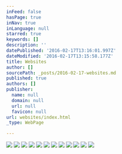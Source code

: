 ```yaml
---
inFeed: false
hasPage: true
inNav: true
inLanguage: null
starred: true
keywords: []
description: ''
datePublished: '2016-02-17T13:16:01.997Z'
dateModified: '2016-02-17T13:15:58.177Z'
title: Websites
author: []
sourcePath: _posts/2016-02-17-websites.md
published: true
authors: []
publisher:
  name: null
  domain: null
  url: null
  favicon: null
url: websites/index.html
_type: WebPage

---
```

![](https://s3-us-west-2.amazonaws.com/the-grid-img/p/a1b3ef606a3a8d31823c956d8bed5f2390ea8eb6.png)
![](https://s3-us-west-2.amazonaws.com/the-grid-img/p/c030c17018b09926e143edfd6fb53ec95450797a.png)
![](https://s3-us-west-2.amazonaws.com/the-grid-img/p/bb38bc2e0bab8b12cb5d52f720bebf93208ed4c9.jpg)
![](https://s3-us-west-2.amazonaws.com/the-grid-img/p/048281ab5fae121c1ec669b5d278b2f60752f2a2.png)
![](https://the-grid-user-content.s3-us-west-2.amazonaws.com/c084066c-9d13-4bd8-a46c-a662e63ba6be.png)
![](https://the-grid-user-content.s3-us-west-2.amazonaws.com/ac2c7377-6161-4f14-b1a1-5f10ccd8b1f8.jpg)
![](https://the-grid-user-content.s3-us-west-2.amazonaws.com/1350d1b8-3522-4528-b7ec-718ac6fb9b01.jpg)
![](https://the-grid-user-content.s3-us-west-2.amazonaws.com/924d271a-ac7a-47d7-bf7c-f14be32ee9cf.jpg)
![](https://the-grid-user-content.s3-us-west-2.amazonaws.com/5dc3d502-4c7e-44fd-adba-ce3d70815efc.png)
![](https://the-grid-user-content.s3-us-west-2.amazonaws.com/9a1f583f-6f67-49f1-8ae0-e89521a8609c.png)
![](https://the-grid-user-content.s3-us-west-2.amazonaws.com/a42eac17-3f8f-428a-bbeb-e749d52c8cee.png)
![](https://the-grid-user-content.s3-us-west-2.amazonaws.com/c5e7391a-3856-43f6-93a2-44e906f6afc4.png)